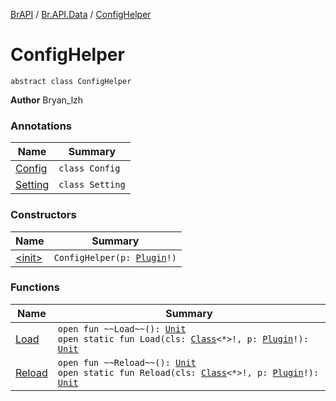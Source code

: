 [BrAPI](../../index.md) / [Br.API.Data](../index.md) / [ConfigHelper](./index.md)

# ConfigHelper

`abstract class ConfigHelper`

**Author**
Bryan_lzh

### Annotations

| Name | Summary |
|---|---|
| [Config](-config/index.md) | `class Config` |
| [Setting](-setting/index.md) | `class Setting` |

### Constructors

| Name | Summary |
|---|---|
| [&lt;init&gt;](-init-.md) | `ConfigHelper(p: `[`Plugin`](https://hub.spigotmc.org/javadocs/spigot/org/bukkit/plugin/Plugin.html)`!)` |

### Functions

| Name | Summary |
|---|---|
| [Load](-load.md) | `open fun ~~Load~~(): `[`Unit`](https://kotlinlang.org/api/latest/jvm/stdlib/kotlin/-unit/index.html)<br>`open static fun Load(cls: `[`Class`](https://docs.oracle.com/javase/8/docs/api/java/lang/Class.html)`<*>!, p: `[`Plugin`](https://hub.spigotmc.org/javadocs/spigot/org/bukkit/plugin/Plugin.html)`!): `[`Unit`](https://kotlinlang.org/api/latest/jvm/stdlib/kotlin/-unit/index.html) |
| [Reload](-reload.md) | `open fun ~~Reload~~(): `[`Unit`](https://kotlinlang.org/api/latest/jvm/stdlib/kotlin/-unit/index.html)<br>`open static fun Reload(cls: `[`Class`](https://docs.oracle.com/javase/8/docs/api/java/lang/Class.html)`<*>!, p: `[`Plugin`](https://hub.spigotmc.org/javadocs/spigot/org/bukkit/plugin/Plugin.html)`!): `[`Unit`](https://kotlinlang.org/api/latest/jvm/stdlib/kotlin/-unit/index.html) |
